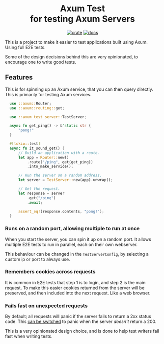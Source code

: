 <div align="center">
  <h1>
    Axum Test<br>
    for testing Axum Servers
  </h1>

  [![crate](https://img.shields.io/crates/v/axum-test.svg)](https://crates.io/crates/axum-test)
  [![docs](https://docs.rs/axum-test/badge.svg)](https://docs.rs/axum-test)
</div>

This is a project to make it easier to test applications built using Axum.
Using full E2E tests.

Some of the design decisions behind this are very opinionated,
to encourage one to write good tests.

## Features

This is for spinning up an Axum service, that you can then query directly.
This is primarily for testing Axum services.

```rust
  use ::axum::Router;
  use ::axum::routing::get;

  use ::axum_test_server::TestServer;

  async fn get_ping() -> &'static str {
      "pong!"
  }

  #[tokio::test]
  async fn it_sound_get() {
      // Build an application with a route.
      let app = Router::new()
          .route("/ping", get(get_ping))
          .into_make_service();

      // Run the server on a random address.
      let server = TestServer::new(app).unwrap();

      // Get the request.
      let response = server
          .get("/ping")
          .await;

      assert_eq!(response.contents, "pong!");
  }
```

### Runs on a random port, allowing multiple to run at once

When you start the server, you can spin it up on a random port.
It allows multiple E2E tests to run in parallel, each on their own webserver.

This behaviour can be changed in the `TestServerConfig`, by selecting a custom ip or port to always use.

### Remembers cookies across requests

It is common in E2E tests that step 1 is to login, and step 2 is the main request.
To make this easier cookies returned from the server will be preserved,
and then included into the next request. Like a web browser.

### Fails fast on unexpected requests

By default; all requests will panic if the server fails to return a 2xx status code.
This [can be switched](https://docs.rs/axum-test/latest/axum_test/struct.TestRequest.html#method.expect_failure) to panic when the server _doesn't_ return a 200.

This is a very opinionated design choice, and is done to help test writers fail fast when writing tests.

